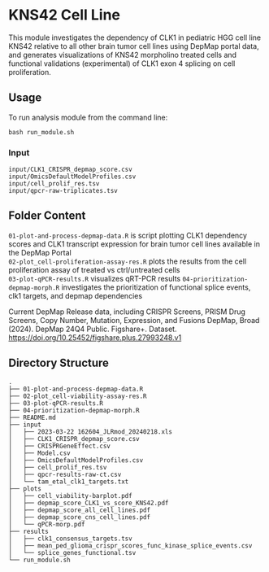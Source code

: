 # KNS42 Cell Line
This module investigates the dependency of CLK1 in pediatric HGG cell line KNS42 relative to all other brain tumor cell lines using DepMap portal data, and generates visualizations of KNS42 morpholino treated cells and functional validations (experimental) of CLK1 exon 4 splicing on cell proliferation.  

## Usage
To run analysis module from the command line:
```
bash run_module.sh
```

### Input
```
input/CLK1_CRISPR_depmap_score.csv
input/OmicsDefaultModelProfiles.csv
input/cell_prolif_res.tsv
input/qpcr-raw-triplicates.tsv
```

## Folder Content
```01-plot-and-process-depmap-data.R``` is script plotting CLK1 dependency scores and CLK1 transcript expression for brain tumor cell lines available in the DepMap Portal<br>
```02-plot_cell-proliferation-assay-res.R``` plots the results from the cell proliferation assay of treated vs ctrl/untreated cells<br>
```03-plot-qPCR-results.R``` visualizes qRT-PCR results
```04-prioritization-depmap-morph.R``` investigates the prioritization of functional splice events, clk1 targets, and depmap dependencies

Current DepMap Release data, including CRISPR Screens, PRISM Drug Screens, Copy Number, Mutation, Expression, and Fusions
DepMap, Broad (2024). DepMap 24Q4 Public. Figshare+. Dataset. https://doi.org/10.25452/figshare.plus.27993248.v1


## Directory Structure
```
.
├── 01-plot-and-process-depmap-data.R
├── 02-plot_cell-viability-assay-res.R
├── 03-plot-qPCR-results.R
├── 04-prioritization-depmap-morph.R
├── README.md
├── input
│   ├── 2023-03-22 162604_JLRmod_20240218.xls
│   ├── CLK1_CRISPR_depmap_score.csv
│   ├── CRISPRGeneEffect.csv
│   ├── Model.csv
│   ├── OmicsDefaultModelProfiles.csv
│   ├── cell_prolif_res.tsv
│   ├── qpcr-results-raw-ct.csv
│   └── tam_etal_clk1_targets.txt
├── plots
│   ├── cell_viability-barplot.pdf
│   ├── depmap_score_CLK1_vs_score_KNS42.pdf
│   ├── depmap_score_all_cell_lines.pdf
│   ├── depmap_score_cns_cell_lines.pdf
│   └── qPCR-morp.pdf
├── results
│   ├── clk1_consensus_targets.tsv
│   ├── mean_ped_glioma_crispr_scores_func_kinase_splice_events.csv
│   └── splice_genes_functional.tsv
└── run_module.sh
```